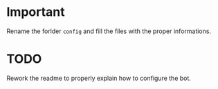# Important
Rename the forlder `config` and fill the files with the proper informations.

# TODO
Rework the readme to properly explain how to configure the bot.